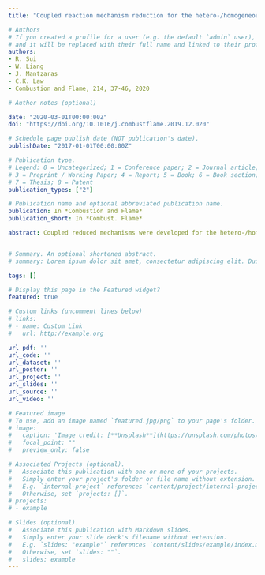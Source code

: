 ```yaml
---
title: "Coupled reaction mechanism reduction for the hetero-/homogeneous combustion of syngas over platinum"

# Authors
# If you created a profile for a user (e.g. the default `admin` user), write the username (folder name) here 
# and it will be replaced with their full name and linked to their profile.
authors:
- R. Sui
- W. Liang
- J. Mantzaras
- C.K. Law
- Combustion and Flame, 214, 37-46, 2020

# Author notes (optional)

date: "2020-03-01T00:00:00Z"
doi: "https://doi.org/10.1016/j.combustflame.2019.12.020"

# Schedule page publish date (NOT publication's date).
publishDate: "2017-01-01T00:00:00Z"

# Publication type.
# Legend: 0 = Uncategorized; 1 = Conference paper; 2 = Journal article;
# 3 = Preprint / Working Paper; 4 = Report; 5 = Book; 6 = Book section;
# 7 = Thesis; 8 = Patent
publication_types: ["2"]

# Publication name and optional abbreviated publication name.
publication: In *Combustion and Flame*
publication_short: In *Combust. Flame*

abstract: Coupled reduced mechanisms were developed for the hetero-/homogeneous combustion of fuel-lean and fuel-rich H2/CO/O2/N2 mixtures in a Pt-coated planar channel, using a method based on the Directed Relation Graph (DRG) and for a wide range of operating conditions for which detailed measurements are available. It is demonstrated that catalytic and gas-phase reaction mechanisms can be reduced to- gether for all the fuel-lean cases. On the other hand, when joint reduction is performed for low-pressure fuel-rich cases (using a strict threshold value to capture the relatively weak, yet still important coupling between the catalytic and gas-phase reaction pathways) the result is a less efficient reduction process. For the high-pressure fuel-rich cases the catalytic-gaseous chemical coupling is weak enough to be neglected such that the reduction can be conducted separately for higher reduction efficiency. The reduced mech- anisms reproduced well the major gaseous species concentrations, gas temperatures and homogeneous ignition distances obtained with the detailed mechanisms, thus demonstrating the capacity of the applied method in reducing catalytic/gas-phase reaction mechanisms. In addition, it is shown that for fuel-lean stoichiometries the reduction could provide a rapid indication if gas-phase combustion is ignited, without the need of full simulations. The reduced mechanisms are expected to facilitate large-scale simulations, with fidelity, for the design and thermal management of practical catalytic combustion systems.


# Summary. An optional shortened abstract.
# summary: Lorem ipsum dolor sit amet, consectetur adipiscing elit. Duis posuere tellus ac convallis placerat. Proin tincidunt magna sed ex sollicitudin condimentum.

tags: []

# Display this page in the Featured widget?
featured: true

# Custom links (uncomment lines below)
# links:
# - name: Custom Link
#   url: http://example.org

url_pdf: ''
url_code: ''
url_dataset: ''
url_poster: ''
url_project: ''
url_slides: ''
url_source: ''
url_video: ''

# Featured image
# To use, add an image named `featured.jpg/png` to your page's folder. 
# image:
#   caption: 'Image credit: [**Unsplash**](https://unsplash.com/photos/pLCdAaMFLTE)'
#   focal_point: ""
#   preview_only: false

# Associated Projects (optional).
#   Associate this publication with one or more of your projects.
#   Simply enter your project's folder or file name without extension.
#   E.g. `internal-project` references `content/project/internal-project/index.md`.
#   Otherwise, set `projects: []`.
# projects:
# - example

# Slides (optional).
#   Associate this publication with Markdown slides.
#   Simply enter your slide deck's filename without extension.
#   E.g. `slides: "example"` references `content/slides/example/index.md`.
#   Otherwise, set `slides: ""`.
#   slides: example
---
```

